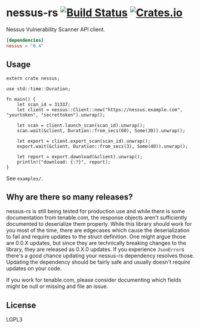 # nessus-rs [![Build Status](https://travis-ci.org/kpcyrd/nessus-rs.svg?branch=master)](https://travis-ci.org/kpcyrd/nessus-rs) [![Crates.io](https://img.shields.io/crates/v/nessus.svg)](https://crates.io/crates/nessus)

Nessus Vulnerability Scanner API client.

```toml
[dependencies]
nessus = "0.4"
```

## Usage

```rust,no_run
extern crate nessus;

use std::time::Duration;

fn main() {
    let scan_id = 31337;
    let client = nessus::Client::new("https://nessus.example.com", "yourtoken", "secrettoken").unwrap();

    let scan = client.launch_scan(scan_id).unwrap();
    scan.wait(&client, Duration::from_secs(60), Some(30)).unwrap();

    let export = client.export_scan(scan_id).unwrap();
    export.wait(&client, Duration::from_secs(3), Some(40)).unwrap();

    let report = export.download(&client).unwrap();
    println!("download: {:?}", report);
}
```

See `examples/`.

## Why are there so many releases?

nessus-rs is still being tested for production use and while there is some documentation from tenable.com, the response
objects aren't sufficiently documented to deserialize them properly. While this library should work for you most of the
time, there are edgecases which cause the deserialization to fail and require updates to the struct definition. One
might argue those are 0.0.X updates, but since they are technically breaking changes to the library, they are
released as 0.X.0 updates. If you experience `JsonError`s there's a good chance updating your nessus-rs dependency
resolves those. Updating the dependency should be fairly safe and usually doesn't require updates on your code.

If you work for tenable.com, please consider documenting which fields might be null or missing and file an issue.

## License

LGPL3
